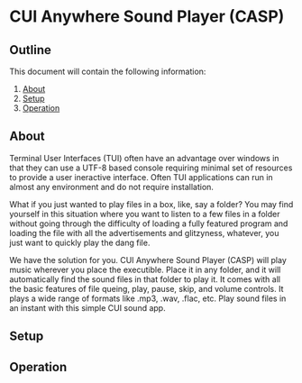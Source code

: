 # CUI Anywhere Sound Player (CASP)
## Outline

This document will contain the following information:
1. [About](#About)
2. [Setup](#Setup)
3. [Operation](#Operation)


## About

Terminal User Interfaces (TUI) often have an advantage over windows in that they can use a UTF-8 based console requiring minimal set of resources to provide a user ineractive interface. Often TUI applications can run in almost any environment and do not require installation.

What if you just wanted to play files in a box, like, say a folder? You may find yourself in this situation where you want to listen to a few files in a folder without going through the difficulty of loading a fully featured program and loading the file with all the advertisements and glitzyness, whatever, you just want to quickly play the dang file.

We have the solution for you. CUI Anywhere Sound Player (CASP) will play music wherever you place the executible. Place it in any folder, and it will automatically find the sound files in that folder to play it. It comes with all the basic features of file queing, play, pause, skip, and volume controls. It plays a wide range of formats like .mp3, .wav, .flac, etc. Play sound files in an instant with this simple CUI sound app.

## Setup


## Operation

